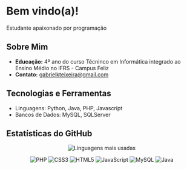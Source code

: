 # Bem vindo(a)!
  <!-- <img src="boas_vindas.png" width="30%" align = "left"> -->
Estudante apaixonado por programação

## Sobre Mim

-  **Educação:** 4º ano do curso Técninco em Informática integrado ao Ensino Médio no IFRS - Campus Feliz
-  **Contato:** gabrielkteixeira@gmail.com 

## Tecnologias e Ferramentas

- Linguagens: Python, Java, PHP, Javascript
- Bancos de Dados: MySQL, SQLServer


## Estatísticas do GitHub
<p align="center">
    <img src="https://github-readme-stats.vercel.app/api/top-langs/?username=gabrielkkt&layout=compact&theme=radical" alt="Linguagens mais usadas">
</p>
<div align="center"> 

  
![PHP](https://img.shields.io/badge/PHP-777BB4?style=for-the-badge&logo=php&logoColor=white)
![CSS3](https://img.shields.io/badge/CSS3-1572B6?style=for-the-badge&logo=css3&logoColor=white)
![HTML5](https://img.shields.io/badge/HTML5-E34F26?style=for-the-badge&logo=html5&logoColor=white)
![JavaScript](https://img.shields.io/badge/JavaScript-F7DF1E?style=for-the-badge&logo=javascript&logoColor=black)
![MySQL](https://img.shields.io/badge/MySQL-00000F?style=for-the-badge&logo=mysql&logoColor=white)
![Java](https://img.shields.io/badge/Java-ED8B00?style=for-the-badge&logo=java&logoColor=white)

</div>
<!-- ![Node.js](https://img.shields.io/badge/Node.js-339933?style=for-the-badge&logo=nodedotjs&logoColor=white) -->
